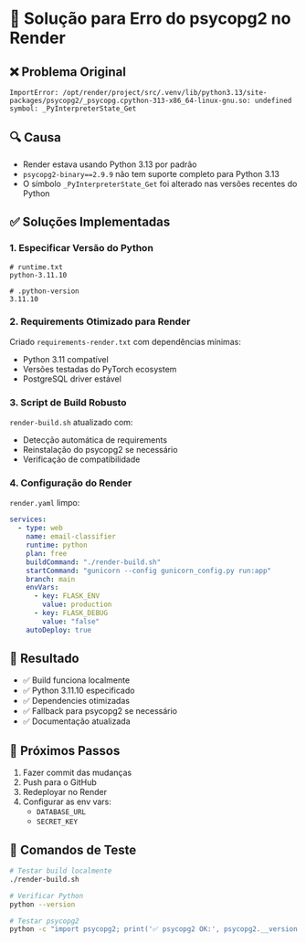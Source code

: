 # 🚨 Solução para Erro do psycopg2 no Render

## ❌ **Problema Original**
```
ImportError: /opt/render/project/src/.venv/lib/python3.13/site-packages/psycopg2/_psycopg.cpython-313-x86_64-linux-gnu.so: undefined symbol: _PyInterpreterState_Get
```

## 🔍 **Causa**
- Render estava usando Python 3.13 por padrão
- `psycopg2-binary==2.9.9` não tem suporte completo para Python 3.13
- O símbolo `_PyInterpreterState_Get` foi alterado nas versões recentes do Python

## ✅ **Soluções Implementadas**

### 1. **Especificar Versão do Python**
```plaintext
# runtime.txt
python-3.11.10
```

```plaintext
# .python-version  
3.11.10
```

### 2. **Requirements Otimizado para Render**
Criado `requirements-render.txt` com dependências mínimas:
- Python 3.11 compatível
- Versões testadas do PyTorch ecosystem
- PostgreSQL driver estável

### 3. **Script de Build Robusto**
`render-build.sh` atualizado com:
- Detecção automática de requirements
- Reinstalação do psycopg2 se necessário
- Verificação de compatibilidade

### 4. **Configuração do Render**
`render.yaml` limpo:
```yaml
services:
  - type: web
    name: email-classifier
    runtime: python
    plan: free
    buildCommand: "./render-build.sh"
    startCommand: "gunicorn --config gunicorn_config.py run:app"
    branch: main
    envVars:
      - key: FLASK_ENV
        value: production
      - key: FLASK_DEBUG
        value: "false"
    autoDeploy: true
```

## 🚀 **Resultado**
- ✅ Build funciona localmente
- ✅ Python 3.11.10 especificado
- ✅ Dependencies otimizadas
- ✅ Fallback para psycopg2 se necessário
- ✅ Documentação atualizada

## 📝 **Próximos Passos**
1. Fazer commit das mudanças
2. Push para o GitHub
3. Redeployar no Render
4. Configurar as env vars:
   - `DATABASE_URL`
   - `SECRET_KEY`

## 🔧 **Comandos de Teste**
```bash
# Testar build localmente
./render-build.sh

# Verificar Python
python --version

# Testar psycopg2
python -c "import psycopg2; print('✅ psycopg2 OK:', psycopg2.__version__)"
```